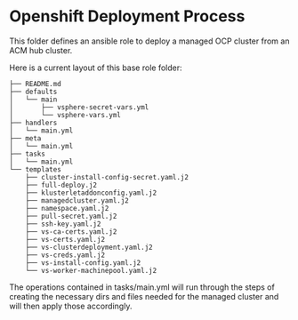 # Openshift Deployment Process
This folder defines an ansible role to deploy a managed OCP cluster from an ACM hub cluster.

Here is a current layout of this base role folder:
```
├── README.md
├── defaults
│   └── main
│       ├── vsphere-secret-vars.yml
│       └── vsphere-vars.yml
├── handlers
│   └── main.yml
├── meta
│   └── main.yml
├── tasks
│   └── main.yml
└── templates
    ├── cluster-install-config-secret.yaml.j2
    ├── full-deploy.j2
    ├── klusterletaddonconfig.yaml.j2
    ├── managedcluster.yaml.j2
    ├── namespace.yaml.j2
    ├── pull-secret.yaml.j2
    ├── ssh-key.yaml.j2
    ├── vs-ca-certs.yaml.j2
    ├── vs-certs.yaml.j2
    ├── vs-clusterdeployment.yaml.j2
    ├── vs-creds.yaml.j2
    ├── vs-install-config.yaml.j2
    └── vs-worker-machinepool.yaml.j2
```

The operations contained in tasks/main.yml will run through the steps of creating the necessary dirs and files needed for the managed cluster and will then apply those accordingly.
